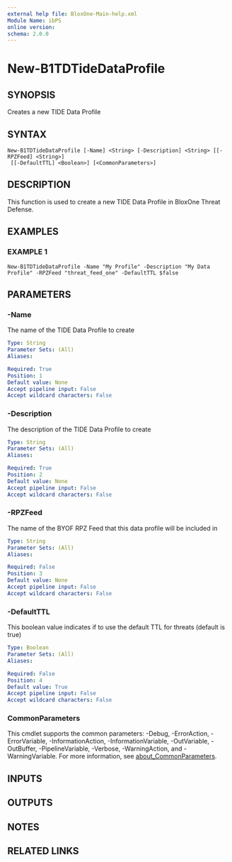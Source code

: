 ```yaml
---
external help file: BloxOne-Main-help.xml
Module Name: ibPS
online version:
schema: 2.0.0
---
```


# New-B1TDTideDataProfile

## SYNOPSIS
Creates a new TIDE Data Profile

## SYNTAX

```
New-B1TDTideDataProfile [-Name] <String> [-Description] <String> [[-RPZFeed] <String>]
 [[-DefaultTTL] <Boolean>] [<CommonParameters>]
```

## DESCRIPTION
This function is used to create a new TIDE Data Profile in BloxOne Threat Defense.

## EXAMPLES

### EXAMPLE 1
```
New-B1TDTideDataProfile -Name "My Profile" -Description "My Data Profile" -RPZFeed "threat_feed_one" -DefaultTTL $false
```

## PARAMETERS

### -Name
The name of the TIDE Data Profile to create

```yaml
Type: String
Parameter Sets: (All)
Aliases:

Required: True
Position: 1
Default value: None
Accept pipeline input: False
Accept wildcard characters: False
```

### -Description
The description of the TIDE Data Profile to create

```yaml
Type: String
Parameter Sets: (All)
Aliases:

Required: True
Position: 2
Default value: None
Accept pipeline input: False
Accept wildcard characters: False
```

### -RPZFeed
The name of the BYOF RPZ Feed that this data profile will be included in

```yaml
Type: String
Parameter Sets: (All)
Aliases:

Required: False
Position: 3
Default value: None
Accept pipeline input: False
Accept wildcard characters: False
```

### -DefaultTTL
This boolean value indicates if to use the default TTL for threats (default is true)

```yaml
Type: Boolean
Parameter Sets: (All)
Aliases:

Required: False
Position: 4
Default value: True
Accept pipeline input: False
Accept wildcard characters: False
```

### CommonParameters
This cmdlet supports the common parameters: -Debug, -ErrorAction, -ErrorVariable, -InformationAction, -InformationVariable, -OutVariable, -OutBuffer, -PipelineVariable, -Verbose, -WarningAction, and -WarningVariable. For more information, see [about_CommonParameters](http://go.microsoft.com/fwlink/?LinkID=113216).

## INPUTS

## OUTPUTS

## NOTES

## RELATED LINKS

